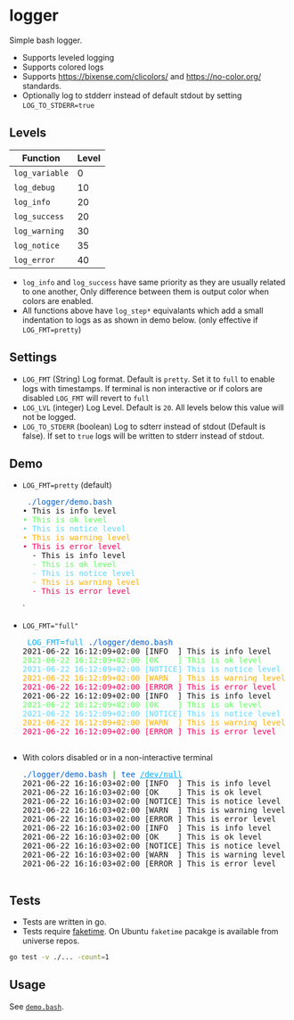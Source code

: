 # logger

Simple bash logger.

- Supports leveled logging
- Supports colored logs
- Supports https://bixense.com/clicolors/ and https://no-color.org/ standards.
- Optionally log to stdderr instead of default stdout by setting `LOG_TO_STDERR=true`

## Levels

| Function | Level |
|---|---|
| `log_variable` | 0
| `log_debug` | 10
| `log_info` | 20
| `log_success` | 20
| `log_warning` | 30
| `log_notice` | 35
| `log_error` | 40

- `log_info` and `log_success` have same priority as they are usually related to one another,
Only difference between them is output color when colors are enabled.
- All functions above have `log_step*` equivalants which add a small indentation to logs as as shown in demo below.
(only effective if `LOG_FMT=pretty`)

## Settings

- `LOG_FMT` (String) Log format. Default is `pretty`. Set it to `full` to enable logs with timestamps. If terminal is non interactive or if colors are disabled `LOG_FMT` will revert to `full`
- `LOG_LVL` (integer) Log Level. Default is `20`. All levels below this value will not be logged.
- `LOG_TO_STDERR` (boolean) Log to sdterr instead of stdout (Default is false). If set to `true` logs will be written to stderr instead of stdout.

## Demo

- `LOG_FMT=pretty` (default)
  <pre><font color="#B8BB26"></font> <font color="#005FD7">./logger/demo.bash</font>
  • This is info level
  <font color="#5FFF5F">• This is ok level </font>
  <font color="#5FD7FF">• This is notice level </font>
  <font color="#FFAF00">• This is warning level </font>
  <font color="#FF005F">• This is error level </font>
    - This is info level
  <font color="#5FFF5F">  - This is ok level </font>
  <font color="#5FD7FF">  - This is notice level </font>
  <font color="#FFAF00">  - This is warning level </font>
  <font color="#FF005F">  - This is error level </font>
  </pre>`

- `LOG_FMT="full"`
  <pre><font color="#B8BB26"></font> <font color="#00AFFF">LOG_FMT</font><font color="#00A6B2">=</font><font color="#00AFFF">full</font> <font color="#005FD7">./logger/demo.bash</font>
  2021-06-22 16:12:09+02:00 [INFO  ] This is info level
  <font color="#5FFF5F">2021-06-22 16:12:09+02:00 [OK    ] This is ok level </font>
  <font color="#5FD7FF">2021-06-22 16:12:09+02:00 [NOTICE] This is notice level </font>
  <font color="#FFAF00">2021-06-22 16:12:09+02:00 [WARN  ] This is warning level </font>
  <font color="#FF005F">2021-06-22 16:12:09+02:00 [ERROR ] This is error level </font>
  2021-06-22 16:12:09+02:00 [INFO  ] This is info level
  <font color="#5FFF5F">2021-06-22 16:12:09+02:00 [OK    ] This is ok level </font>
  <font color="#5FD7FF">2021-06-22 16:12:09+02:00 [NOTICE] This is notice level </font>
  <font color="#FFAF00">2021-06-22 16:12:09+02:00 [WARN  ] This is warning level </font>
  <font color="#FF005F">2021-06-22 16:12:09+02:00 [ERROR ] This is error level </font>

  </pre>

- With colors disabled or in a non-interactive terminal

  <pre><font color="#005FD7">./logger/demo.bash</font> <font color="#009900">|</font> <font color="#005FD7">tee</font> <font color="#00AFFF"><u style="text-decoration-style:single">/dev/null</u></font>
  2021-06-22 16:16:03+02:00 [INFO  ] This is info level
  2021-06-22 16:16:03+02:00 [OK    ] This is ok level
  2021-06-22 16:16:03+02:00 [NOTICE] This is notice level
  2021-06-22 16:16:03+02:00 [WARN  ] This is warning level
  2021-06-22 16:16:03+02:00 [ERROR ] This is error level
  2021-06-22 16:16:03+02:00 [INFO  ] This is info level
  2021-06-22 16:16:03+02:00 [OK    ] This is ok level
  2021-06-22 16:16:03+02:00 [NOTICE] This is notice level
  2021-06-22 16:16:03+02:00 [WARN  ] This is warning level
  2021-06-22 16:16:03+02:00 [ERROR ] This is error level

  </pre>


## Tests

- Tests are written in go.
- Tests require [faketime](https://github.com/wolfcw/libfaketime). On Ubuntu `faketime` pacakge is available from universe repos.

```bash
go test -v ./... -count=1
```

## Usage

See [`demo.bash`](./demo.bash).
